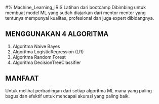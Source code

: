 #% Machine_Learning_IRIS
Latihan dari bootcamp Dibimbing untuk membuat model ML yang sudah diajarkan dari mentor mentor yang tentunya mempunyai kualitas, profesional dan juga expert dibidangnya.

## MENGGUNAKAN 4 ALGORITMA
1. Algoritma Naive Bayes
2. Algoritma LogisticRegression (LR)
3. Algoritma Random Forest
4. Algoritma DecisionTreeClassifier

## MANFAAT
Untuk melihat perbadingan dari setiap algoritma ML mana yang paling bagus dan efektif untuk mencapai akurasi yang paling baik.
